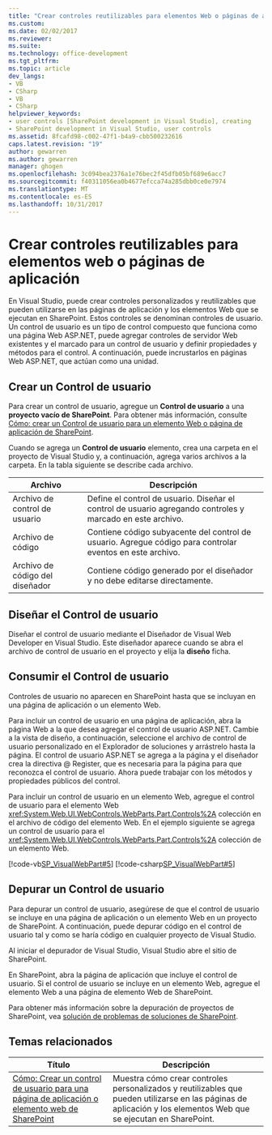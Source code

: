 ```yaml
---
title: "Crear controles reutilizables para elementos Web o páginas de aplicación | Documentos de Microsoft"
ms.custom: 
ms.date: 02/02/2017
ms.reviewer: 
ms.suite: 
ms.technology: office-development
ms.tgt_pltfrm: 
ms.topic: article
dev_langs:
- VB
- CSharp
- VB
- CSharp
helpviewer_keywords:
- user controls [SharePoint development in Visual Studio], creating
- SharePoint development in Visual Studio, user controls
ms.assetid: 8fcafd98-c002-47f1-b4a9-cbb500232616
caps.latest.revision: "19"
author: gewarren
ms.author: gewarren
manager: ghogen
ms.openlocfilehash: 3c094bea2376a1e76bec2f45dfb05bf689e6acc7
ms.sourcegitcommit: f40311056ea0b4677efcca74a285dbb0ce0e7974
ms.translationtype: MT
ms.contentlocale: es-ES
ms.lasthandoff: 10/31/2017
---
```

# <a name="creating-reusable-controls-for-web-parts-or-application-pages"></a>Crear controles reutilizables para elementos web o páginas de aplicación
  En Visual Studio, puede crear controles personalizados y reutilizables que pueden utilizarse en las páginas de aplicación y los elementos Web que se ejecutan en SharePoint. Estos controles se denominan controles de usuario. Un control de usuario es un tipo de control compuesto que funciona como una página Web ASP.NET, puede agregar controles de servidor Web existentes y el marcado para un control de usuario y definir propiedades y métodos para el control. A continuación, puede incrustarlos en páginas Web ASP.NET, que actúan como una unidad.  
  
## <a name="creating-a-user-control"></a>Crear un Control de usuario  
 Para crear un control de usuario, agregue un **Control de usuario** a una **proyecto vacío de SharePoint**. Para obtener más información, consulte [Cómo: crear un Control de usuario para un elemento Web o página de aplicación de SharePoint](../sharepoint/how-to-create-a-user-control-for-a-sharepoint-application-page-or-web-part.md).  
  
 Cuando se agrega un **Control de usuario** elemento, crea una carpeta en el proyecto de Visual Studio y, a continuación, agrega varios archivos a la carpeta. En la tabla siguiente se describe cada archivo.  
  
|Archivo|Descripción|  
|----------|-----------------|  
|Archivo de control de usuario|Define el control de usuario. Diseñar el control de usuario agregando controles y marcado en este archivo.|  
|Archivo de código|Contiene código subyacente del control de usuario. Agregue código para controlar eventos en este archivo.|  
|Archivo de código del diseñador|Contiene código generado por el diseñador y no debe editarse directamente.|  
  
## <a name="designing-the-user-control"></a>Diseñar el Control de usuario  
 Diseñar el control de usuario mediante el Diseñador de Visual Web Developer en Visual Studio. Este diseñador aparece cuando se abra el archivo de control de usuario en el proyecto y elija la **diseño** ficha.  

## <a name="consuming-the-user-control"></a>Consumir el Control de usuario  
 Controles de usuario no aparecen en SharePoint hasta que se incluyan en una página de aplicación o un elemento Web.  
  
 Para incluir un control de usuario en una página de aplicación, abra la página Web a la que desea agregar el control de usuario ASP.NET. Cambie a la vista de diseño, a continuación, seleccione el archivo de control de usuario personalizado en el Explorador de soluciones y arrástrelo hasta la página. El control de usuario ASP.NET se agrega a la página y el diseñador crea la directiva @ Register, que es necesaria para la página para que reconozca el control de usuario. Ahora puede trabajar con los métodos y propiedades públicos del control.  
  
 Para incluir un control de usuario en un elemento Web, agregue el control de usuario para el elemento Web <xref:System.Web.UI.WebControls.WebParts.Part.Controls%2A> colección en el archivo de código del elemento Web. En el ejemplo siguiente se agrega un control de usuario para el <xref:System.Web.UI.WebControls.WebParts.Part.Controls%2A> colección de un elemento Web.  
  
 [!code-vb[SP_VisualWebPart#5](../sharepoint/codesnippet/VisualBasic/sp_visualwebpart.vb/visualwebpart1/visualwebpart1.vb#5)]
 [!code-csharp[SP_VisualWebPart#5](../sharepoint/codesnippet/CSharp/sp_visualwebpart.cs/visualwebpart1/visualwebpart1.cs#5)]  
  
## <a name="debugging-a-user-control"></a>Depurar un Control de usuario  
 Para depurar un control de usuario, asegúrese de que el control de usuario se incluye en una página de aplicación o un elemento Web en un proyecto de SharePoint. A continuación, puede depurar código en el control de usuario tal y como se haría código en cualquier proyecto de Visual Studio.  
  
 Al iniciar el depurador de Visual Studio, Visual Studio abre el sitio de SharePoint.  
  
 En SharePoint, abra la página de aplicación que incluye el control de usuario. Si el control de usuario se incluye en un elemento Web, agregue el elemento Web a una página de elemento Web de SharePoint.  
  
 Para obtener más información sobre la depuración de proyectos de SharePoint, vea [solución de problemas de soluciones de SharePoint](../sharepoint/troubleshooting-sharepoint-solutions.md).  
  
## <a name="related-topics"></a>Temas relacionados  
  
|Título|Descripción|  
|-----------|-----------------|  
|[Cómo: Crear un control de usuario para una página de aplicación o elemento web de SharePoint](../sharepoint/how-to-create-a-user-control-for-a-sharepoint-application-page-or-web-part.md)|Muestra cómo crear controles personalizados y reutilizables que pueden utilizarse en las páginas de aplicación y los elementos Web que se ejecutan en SharePoint.|  
  
  